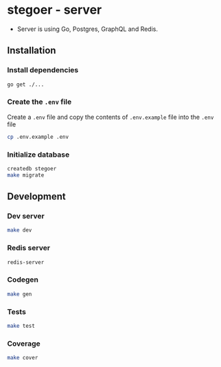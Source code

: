 # stegoer - server

- Server is using Go, Postgres, GraphQL and Redis.

## Installation

### Install dependencies

```sh
go get ./...
```

### Create the `.env` file

Create a `.env` file and copy the contents of `.env.example` file into the `.env` file

```sh
cp .env.example .env
```

### Initialize database

```sh
createdb stegoer
make migrate
```

## Development

### Dev server

```sh
make dev
```

### Redis server

```sh
redis-server
```

### Codegen

```sh
make gen
```

### Tests

```sh
make test
```

### Coverage

```sh
make cover
```
